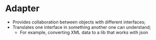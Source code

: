 # Adapter

- Provides collaboration between objects with different interfaces;
- Translates one interface in something another one can understand;
  - For example, converting XML data to a lib that works with json